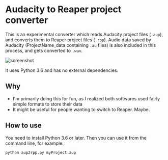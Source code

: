 Audacity to Reaper project converter
=====================================

This is an experimental converter which reads Audacity project files (`.aup`), and converts them to Reaper project files (`.rpp`). Audio data saved by Audacity (ProjectName_data containing `.au` files) is also included in this process, and gets converted to `.wav`.

![screenshot](https://user-images.githubusercontent.com/1311555/44623740-b77dbb80-a8ce-11e8-8c68-a870524f1116.png)

It uses Python 3.6 and has no external dependencies.


Why
----

- I'm primarily doing this for fun, as I realized both softwares used fairly simple formats to store their data
- It might be useful for people wanting to switch to Reaper. Maybe.


How to use
----------

You need to install Python 3.6 or later. Then you can use it from the command line, for example:
```
python aup2rpp.py myProject.aup
```
